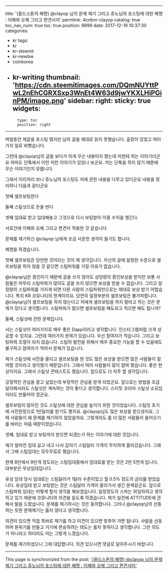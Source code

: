 
---
title: '(올드스톤의 해명) @clayop 님의 문제 제기 그리고 쥬노님의 포스팅에 대한 해명 : 이해와 오해 그리고 편견사이'
permlink: 4cnbnr-clayop
catalog: true
toc_nav_num: true
toc: true
position: 9999
date: 2017-12-19 10:37:30
categories:
- kr
tags:
- kr
- kr-steemit
- kr-newbie
- coinkorea
- kr-writing
thumbnail: 'https://cdn.steemitimages.com/DQmNUYttPwL2nEhCGRXSxp3WnEt4W63d9jwYKXLHiPGinPM/image.png'
sidebar:
    right:
        sticky: true
widgets:
    -
        type: toc
        position: right
---


며칠동안 제글을 포스팅 했지만 남의 글을 제대로 읽지 못했습니다. 
출장이 있었고 여러가지 일로 바빴습니다. 

그런데 @clayop님의 글을 보다가 이게 무슨 내용이지 했는데 저한테 하는 이야기더군요
아마도 단톡에서 이런 저런 이야기가 있었나 보군요. 
저는 단톡을 하지 않기 때문에 무슨 이야기인지 모릅니다. 

그래서 이리저리 보니 쥬노님의 포스팅도 저에 관한 내용을 다루고 있더군요 내용을 정리하니  다음과 같더군요

첫째 셀프보팅한다

둘째 스팊샷으로 돈을 번다

셋째 임대료 받고 임대해놓고 그것으로 다시 보팅받아 이중 수익을 챙긴다.


서로간에 이해와 오해 그리고 편견이 작용한 것 같습니다. 

문제를 제기하신 @clayop 님에게 조금 서운한 생각이 들기도 합니다. 

해명을 하겠습니다. 

첫째 셀프보팅은 당연한 것이라는 것이 제 생각입니다. 자신의 글에 일정한 수준으로 셀프보팅을 하지 않을 것 같으면 스팀파워를 가질 이유가 없습니다. 

@clayop님은 증인이기 때문에 글을 쓰지 않아도 상당량의  증인보상을 받지만 보통 사람들은 아무리 스팀파워가 많아도 글을 쓰지 않으면 보상을 받을 수 없습니다. 그리고 일정량의 스팀파워를 가지게 되면 다른 사람의 스팀파워만으로는 제대로 보상 받기 어렵습니다. 특히 KR 코뮤니티의 한계이지요. 
당연히 일정부분의 셀프보팅은 불가피합니다. 
@clayop님이 셀프보팅을  하지 않는다고 저에게 셀프보팅을 하지 말라고 하는 것은 문제가 있다고 생각합니다. 스팀파워가 많으면 셀프보팅을 해도되고 적으면 해도 됩니까?

둘째, 스팊샷에 관한 문제입니다.

서는 스팊샷이 여러가지로 매우 좋은 Dapp이라고 생각합니다. 인스타그램처럼 크게 성공할 수 있지요. 그런데 여러가지 문제가 있습니다. 우선 참여자가 적습니다. 그리고 보팅파워 조절이 되지 않습니다. 스팀의 발전을 위해서 매우 중요한 기능을 할 수 있음에도 불구하고 참여자가 적어서 문제가 있습니다. 

제가 스팊샷에 사진을 올리고 셀프보팅을 한 것도 많은 보상을 받으면 많은 사람들이 참여할 것이라고 생각했기 때문입니다. 그래서 여러 사람들이 많이 참여 했습니다. 좋은 현상이지요. 그래서 스팊샷 콘테스트도 했습니다. 앞으로도 더 자주 할 생각입니다.

긍정적인 관심을 끌고 싶었는데 부정적인 관심을 받게 되었군요. 앞으로는 방법을 조금 달리해서라도 스팊샷은 계속하는 것이 좋다고 생각합니다. 스티밋 코리아 스팊샷 소모임이라도 만들어야 겠군요. 

셀프보팅이 많아진 것도 스팊샷에 대한 관심을 높이기 위한 것이었습니다. 스팀잇 초기에 사진한장으로 1만달러를 받기도 했지요. @clayop님도 많은 보상을 받으셨지요. 그때 사람들이 왜 문제를 제기하지 않았을까요. 그렇게라도 좀 더 많은 사람들이 들어오기를 바라는 마음 때문이었습니다. 

셋째, 임대료 받고 보팅까지 받으면 되겠는가 하는 이야기에 대한 것입니다. 

제가 얼마전 임대 공고 내고 나서 갑자기 스팀달러 가격이 무지하게 올라갔습니다. 그래서 그때 스팀임대는 모두무료로 했습니다. 

현재 8만에서 9만개 정도되는 스팀임대중에서 임대료를 받는 것은 2만 5천개 입니다. 대부분은 무상임대입니다. 

유상 임대 당시 임대료는 스팀달러가 1달러 수준이었고 월 0.5% 정도의 금리를 받았습니다. 유상임대 받고 보팅받는 것은 스팀달러 가격이 올라가서 생긴 문제같군요. 앞으로 스팀파워 임대는 어떻게 할지 생각을 해보겠습니다.  일정정도의 스파는 위임하려고 생각하고 있기 때문에 코뮤니티의 의견을 듣도록 하겠습니다. 
제가 일전에  ATTITUDE에 관해서 말씀 드렸습니다. 문제를 제기하시는 것은 동의합니다. 그러나 @clayop님의 선동하는 듯한 문제제기는 옳지 않다고 생각합니다.

의견이 있으면 직접 똑바로 제기를 하고 이견이 있으면 맞추어 가면 됩니다. 사람을 선동하여 분위기를 만들고 거기에 편승하려는 태도는 옳지 못하다고 생각합니다. 그런 의도가 아니라고 하더라도 저는 그렇게 느꼈습니다. 

문제를 제기하셨으니 그에 대답합니다. 
의견 있으시면 댓글로 달아주시기 바랍니다.

- - -

This page is synchronized from the post: ['(올드스톤의 해명) @clayop 님의 문제 제기 그리고 쥬노님의 포스팅에 대한 해명 : 이해와 오해 그리고 편견사이'](https://steemit.com/@oldstone/4cnbnr-clayop)
